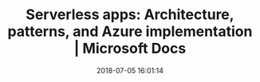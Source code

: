 ---
date: 2018-07-05 16:01:14
link:
  source: pocket
  source_url: https://getpocket.com
  text: 'Serverless apps: Architecture, patterns, and Azure implementation | Microsoft
    Docs'
  url: https://docs.microsoft.com/en-us/dotnet/standard/serverless-architecture/
slug: serverless-apps-architecture-patterns-and-azure-implementation-microsoft-docs
source: pocket
title: 'Serverless apps: Architecture, patterns, and Azure implementation | Microsoft
  Docs'
syndicated:
- type: twitter
  url: https://twitter.com/roytang/statuses/1014930446440943616/
---